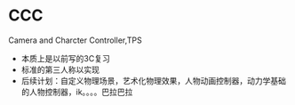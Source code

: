 # CCC
Camera and Charcter Controller,TPS 


* 本质上是以前写的3C复习
* 标准的第三人称以实现
* 后续计划：自定义物理场景，艺术化物理效果，人物动画控制器，动力学基础的人物控制器，ik。。。。巴拉巴拉